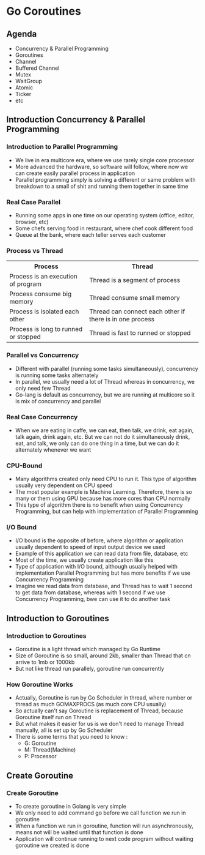 # Go Coroutines

## Agenda
- Concurrency & Parallel Programming
- Goroutines
- Channel
- Buffered Channel
- Mutex
- WaitGroup
- Atomic
- Ticker
- etc

## Introduction Concurrency & Parallel Programming

### Introduction to Parallel Programming
- We live in era multicore era, where we use rarely single core processor
- More advanced the hardware, so software will follow, where now we can create easily parallel process in application
- Parallel programming simply is solving a different or same problem with breakdown to a small of shit and running them together in same time

### Real Case Parallel
- Running some apps in one time on our operating system (office, editor, browser, etc)
- Some chefs serving food in restaurant, where chef cook different food
- Queue at the bank, where each teller serves each customer

### Process vs Thread
<table>
    <tr>
        <th>Process</th>
        <th>Thread</th>
    </tr>
    <tr>
        <td>Process is an execution of program</td>
        <td>Thread is a segment of process</td>
    </tr>
    <tr>
        <td>Process consume big memory</td>
        <td>Thread consume small memory</td>
    </tr>
    <tr>
        <td>Process is isolated each other</td>
        <td>Thread can connect each other if there is in one process</td>
    </tr>
    <tr>
        <td>Process is long to runned or stopped</td>
        <td>Thread is fast to runned or stopped</td>
    </tr>
</table>

### Parallel vs Concurrency
- Different with parallel (running some tasks simultaneously), concurrency is running some tasks alternately
- In parallel, we usually need a lot of Thread whereas in concurrency, we only need few Thread  
- Go-lang is default as concurrency, but we are running at multicore so it is mix of concurrency and parallel

### Real Case Concurrency
- When we are eating in caffe, we can eat, then talk, we drink, eat again, talk again, drink again, etc. But we can not do it simultaneously drink, eat, and talk, we only can do one thing in a time, but we can do it alternately whenever we want

### CPU-Bound
- Many algorithms created only need CPU to run it. This type of algorithm usually very dependent on CPU speed
- The most popular example is Machine Learning. Therefore, there is so many or them using GPU because has more cores than CPU normally
- This type of algorithm there is no benefit when using Concurrency Programming, but can help with implementation of Parallel Programming

### I/O Bound
- I/O bound is the opposite of before, where algorithm or application usually dependent to speed of input output device we used
- Example of this application we can read data from file, database, etc
- Most of the time, we usually create application like this
- Type of application with I/O bound, although usually helped with implementation Parallel Programming but has more benefits if we use Concurrency Programming
- Imagine we read data from database, and Thread has to wait 1 second to get data from database, whereas with 1 second if we use Concurrency Programming, bwe can use it to do another task

## Introduction to Goroutines

### Introduction to Goroutines
- Goroutine is a light thread which managed by Go Runtime
- Size of Goroutine is so small, around 2kb, smaller than Thread that cn arrive to 1mb or 1000kb
- But not like thread run parallely, goroutine run concurrently

### How Goroutine Works
- Actually, Goroutine is run by Go Scheduler in thread, where number or thread as much GOMAXPROCS (as much core CPU usually)
- So actually can't say Goroutine is replacement of Thread, because Goroutine itself run on Thread
- But what makes it easier for us is we don't need to manage Thread manually, all is set up by Go Scheduler
- There is some terms that you need to know :
  - G: Goroutine
  - M: Thread(Machine)
  - P: Processor

## Create Goroutine

### Create Goroutine
- To create goroutine in Golang is very simple
- We only need to add command go before we call function we run in goroutine
- When a function we run in goroutine, function will run asynchronously, means not will be waited until that function is done
- Application will continue running to next code program without waiting goroutine we created is done